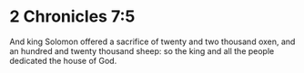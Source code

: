 # 2 Chronicles 7:5

And king Solomon offered a sacrifice of twenty and two thousand oxen, and an hundred and twenty thousand sheep: so the king and all the people dedicated the house of God.